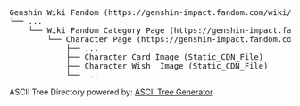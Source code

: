 ﻿<pre>
Genshin Wiki Fandom (https://genshin-impact.fandom.com/wiki/Genshin_Impact_Wiki)
└── ...
    └── Wiki Fandom Category Page (https://genshin-impact.fandom.com/wiki/Category:Character_Cards)
        └── Character Page (https://genshin-impact.fandom.com/wiki/*Character_Name*)
            ├── ...
            ├── Character Card Image (Static_CDN_File)
            ├── Character Wish  Image (Static_CDN_File)
            └── ...
</pre>
ASCII Tree Directory powered by: [ASCII Tree Generator](https://codepen.io/weizhenye/details/eoYvye)